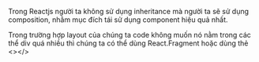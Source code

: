 Trong Reactjs người ta không sử dụng inheritance mà người ta sẽ sử dụng composition, nhằm mục đích tái sử dụng component hiệu quả nhất.

Trong trường hợp layout của chúng ta code không muốn nó nằm trong các thể div quá nhiều thì chúng ta có thể dùng React.Fragment hoặc dùng thẻ <></>
